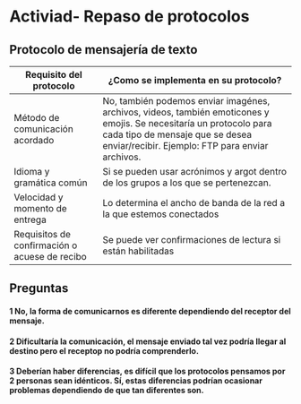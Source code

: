 # Activiad- Repaso de protocolos
## Protocolo de mensajería de texto
|Requisito del protocolo | ¿Como se implementa en su protocolo?|
|------------------------|-------------------------------------|
|Método de comunicación acordado | No, también podemos enviar imagénes, archivos, videos, también emoticones y emojis. Se necesitaría un protocolo para cada tipo de mensaje que se desea enviar/recibir. Ejemplo: FTP para enviar archivos. |
|Idioma y gramática común | Si se pueden usar acrónimos y argot dentro de los grupos a los que se pertenezcan. |
|Velocidad y momento de entrega | Lo determina el ancho de banda de la red a la que estemos conectados|
|Requisitos de confirmación o acuese de recibo| Se puede ver confirmaciones de lectura si están habilitadas|
## Preguntas
#### **1** No, la forma de comunicarnos es diferente dependiendo del receptor del mensaje. 
#### **2** Dificultaría la comunicación, el mensaje enviado tal vez podría llegar al destino pero el receptop no podría comprenderlo.
#### **3** Deberían haber diferencias, es difícil que los protocolos pensamos por 2 personas sean idénticos. Sí, estas diferencias podrían ocasionar problemas dependiendo de que tan diferentes son.